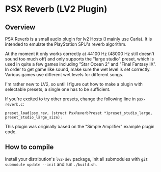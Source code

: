 # PSX Reverb (LV2 Plugin)

## Overview

PSX Reverb is a small audio plugin for lv2 Hosts (I mainly use Carla). It is intended to emulate the PlayStation SPU's reverb algorithm.

At the moment it only works correctly at 44100 Hz (48000 Hz still doesn't sound too much off) and only supports the "large studio" preset, which is used in quite a few games including "Star Ocean 2" and "Final Fantasy IX".
In order to get game like sound, make sure the wet level is set correctly. Various games use different wet levels for different songs.

I'm rather new to LV2, so until I figure out how to make a plugin with selectable presets, a single one has to be sufficient.

If you're excited to try other presets, change the following line in `psx-reverb.c`:

```
preset_load(psx_rev, (struct PsxReverbPreset *)preset_studio_large, preset_studio_large_size);
```

This plugin was originally based on the "Simple Amplifier" example plugin code.

## How to compile

Install your distribution's `lv2-dev` package, init all submodules with `git submodule update --init` and run `./build.sh`.
